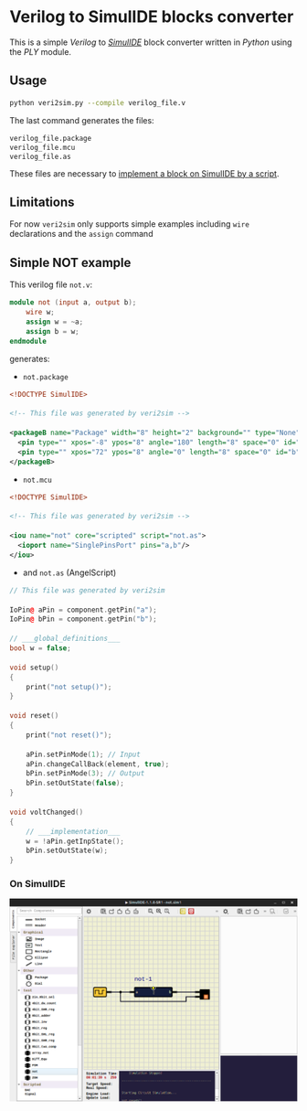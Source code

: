 # Verilog to SimulIDE blocks converter

This is a simple _*Verilog*_ to [_*SimulIDE*_](https://simulide.com/p/) block converter written in _Python_ using the _PLY_ module.

## Usage

```bash
python veri2sim.py --compile verilog_file.v
```

The last command generates the files:
```
verilog_file.package
verilog_file.mcu
verilog_file.as
```

These files are necessary to [implement a block on SimulIDE by a script](https://simulide.com/p/scripted/).


## Limitations
For now `veri2sim` only supports simple examples including `wire` declarations and the `assign` command

## Simple NOT example

This verilog file `not.v`:

```verilog
module not (input a, output b);
    wire w;
    assign w = ~a;
    assign b = w;
endmodule
```

generates:

- `not.package`

```xml
<!DOCTYPE SimulIDE>

<!-- This file was generated by veri2sim -->

<packageB name="Package" width="8" height="2" background="" type="None">
  <pin type="" xpos="-8" ypos="8" angle="180" length="8" space="0" id="a" label="a"/>
  <pin type="" xpos="72" ypos="8" angle="0" length="8" space="0" id="b" label="b"/>
</packageB>
```

- `not.mcu`
  
```xml
<!DOCTYPE SimulIDE>

<!-- This file was generated by veri2sim -->

<iou name="not" core="scripted" script="not.as">
  <ioport name="SinglePinsPort" pins="a,b"/>
</iou>
```

- and `not.as` (AngelScript)

```cpp
// This file was generated by veri2sim

IoPin@ aPin = component.getPin("a");
IoPin@ bPin = component.getPin("b");

// ___global_definitions___
bool w = false;

void setup()
{
	print("not setup()");
}

void reset()
{
	print("not reset()");

	aPin.setPinMode(1); // Input
	aPin.changeCallBack(element, true);
	bPin.setPinMode(3); // Output
	bPin.setOutState(false);
}

void voltChanged()
{
	// ___implementation___
	w = !aPin.getInpState();
	bPin.setOutState(w);
}
```

### On SimulIDE

![](/assets/simulation.png)


